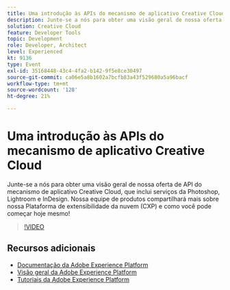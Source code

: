 ```yaml
---
title: Uma introdução às APIs do mecanismo de aplicativo Creative Cloud
description: Junte-se a nós para obter uma visão geral de nossa oferta de API do mecanismo de aplicativo Creative Cloud, que inclui serviços da Photoshop, Lightroom e InDesign. Nossa equipe de produtos compartilhará mais sobre nossa Plataforma de extensibilidade da nuvem (CXP) e como você pode começar hoje mesmo!
solution: Creative Cloud
feature: Developer Tools
topic: Development
role: Developer, Architect
level: Experienced
kt: 9136
type: Event
exl-id: 35168448-43c4-4fa2-b142-9f5e8ce30497
source-git-commit: ca06e5a8b1602a7bcfb83a43f529680a5a96bacf
workflow-type: tm+mt
source-wordcount: '128'
ht-degree: 21%

---
```


# Uma introdução às APIs do mecanismo de aplicativo Creative Cloud

Junte-se a nós para obter uma visão geral de nossa oferta de API do mecanismo de aplicativo Creative Cloud, que inclui serviços da Photoshop, Lightroom e InDesign. Nossa equipe de produtos compartilhará mais sobre nossa Plataforma de extensibilidade da nuvem (CXP) e como você pode começar hoje mesmo!

>[!VIDEO](https://video.tv.adobe.com/v/337594/?quality=12&learn=on&hidetitle=true)

## Recursos adicionais

- [Documentação da Adobe Experience Platform](https://experienceleague.adobe.com/docs/experience-platform.html)
- [Visão geral da Adobe Experience Platform](https://experienceleague.adobe.com/docs/experience-platform/landing/home.html?lang=pt-BR)
- [Tutoriais da Adobe Experience Platform](https://experienceleague.adobe.com/docs/platform-learn/tutorials/overview.html?lang=pt-BR)
